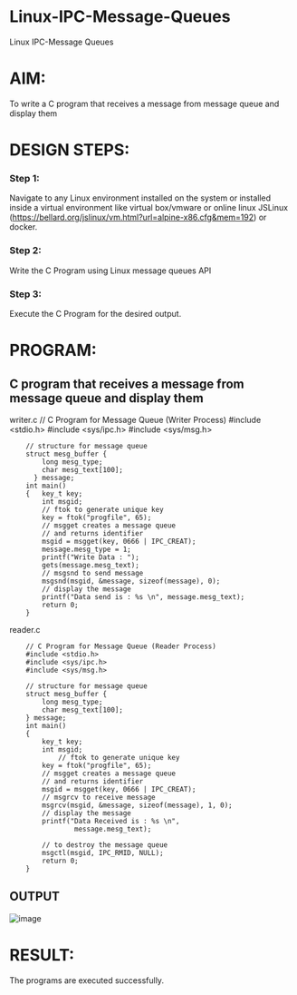 # Linux-IPC-Message-Queues
Linux IPC-Message Queues

# AIM:
To write a C program that receives a message from message queue and display them

# DESIGN STEPS:

### Step 1:

Navigate to any Linux environment installed on the system or installed inside a virtual environment like virtual box/vmware or online linux JSLinux (https://bellard.org/jslinux/vm.html?url=alpine-x86.cfg&mem=192) or docker.

### Step 2:

Write the C Program using Linux message queues API 

### Step 3:

Execute the C Program for the desired output. 

# PROGRAM:

## C program that receives a message from message queue and display them
writer.c // C Program for Message Queue (Writer Process) #include <stdio.h> #include <sys/ipc.h> #include <sys/msg.h>

        // structure for message queue 
        struct mesg_buffer { 
            long mesg_type; 
            char mesg_text[100]; 
          } message; 
        int main() 
        { 	key_t key; 
            int msgid;
            // ftok to generate unique key 
            key = ftok("progfile", 65); 
            // msgget creates a message queue 
            // and returns identifier 
            msgid = msgget(key, 0666 | IPC_CREAT); 
            message.mesg_type = 1; 
            printf("Write Data : "); 
            gets(message.mesg_text); 
            // msgsnd to send message 
            msgsnd(msgid, &message, sizeof(message), 0); 
            // display the message 
            printf("Data send is : %s \n", message.mesg_text); 
            return 0; 
        }

reader.c

        // C Program for Message Queue (Reader Process)
        #include <stdio.h>
        #include <sys/ipc.h>
        #include <sys/msg.h>
        
        // structure for message queue
        struct mesg_buffer {
        	long mesg_type;
        	char mesg_text[100];
        } message;
        int main()
        {
        	key_t key;
        	int msgid;
            	// ftok to generate unique key
        	key = ftok("progfile", 65);
        	// msgget creates a message queue
        	// and returns identifier
        	msgid = msgget(key, 0666 | IPC_CREAT);
        	// msgrcv to receive message
        	msgrcv(msgid, &message, sizeof(message), 1, 0);
        	// display the message
        	printf("Data Received is : %s \n",
            		message.mesg_text);
        
            // to destroy the message queue
        	msgctl(msgid, IPC_RMID, NULL);
        	return 0;
        }        



## OUTPUT

![image](https://github.com/user-attachments/assets/a67015fd-63cd-4187-97ba-e285fab16f43)



# RESULT:
The programs are executed successfully.
